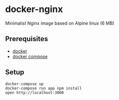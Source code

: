 # docker-nginx

Minimalist Nginx image based on Alpine linux (6 MB)

## Prerequisites

* [docker](https://docs.docker.com/installation/mac)
* [docker compose](https://docs.docker.com/compose/install)

## Setup

    docker-compose up
    docker-compose run app npm install
    open http://localhost:3000
